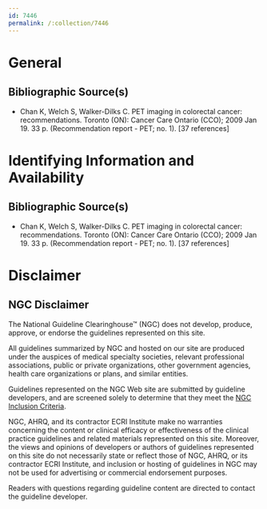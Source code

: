 ```yaml
---
id: 7446
permalink: /:collection/7446
---
```


# General

## Bibliographic Source(s)

- Chan K, Welch S, Walker-Dilks C. PET imaging in colorectal cancer: recommendations. Toronto (ON): Cancer Care Ontario (CCO); 2009 Jan 19. 33 p. (Recommendation report - PET; no. 1). [37 references]

# Identifying Information and Availability

## Bibliographic Source(s)

- Chan K, Welch S, Walker-Dilks C. PET imaging in colorectal cancer: recommendations. Toronto (ON): Cancer Care Ontario (CCO); 2009 Jan 19. 33 p. (Recommendation report - PET; no. 1). [37 references]

# Disclaimer

## NGC Disclaimer

The National Guideline Clearinghouse™ (NGC) does not develop, produce, approve, or endorse the guidelines represented on this site.

All guidelines summarized by NGC and hosted on our site are produced under the auspices of medical specialty societies, relevant professional associations, public or private organizations, other government agencies, health care organizations or plans, and similar entities.

Guidelines represented on the NGC Web site are submitted by guideline developers, and are screened solely to determine that they meet the [NGC Inclusion Criteria](/help-and-about/summaries/inclusion-criteria).

NGC, AHRQ, and its contractor ECRI Institute make no warranties concerning the content or clinical efficacy or effectiveness of the clinical practice guidelines and related materials represented on this site. Moreover, the views and opinions of developers or authors of guidelines represented on this site do not necessarily state or reflect those of NGC, AHRQ, or its contractor ECRI Institute, and inclusion or hosting of guidelines in NGC may not be used for advertising or commercial endorsement purposes.

Readers with questions regarding guideline content are directed to contact the guideline developer.

